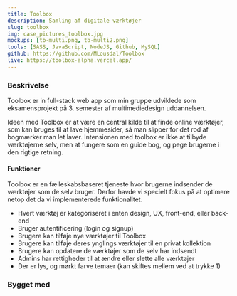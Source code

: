 ```yaml
---
title: Toolbox
description: Samling af digitale værktøjer
slug: toolbox
img: case_pictures_toolbox.jpg
mockups: [tb-multi.png, tb-multi2.png]
tools: [SASS, JavaScript, NodeJS, Github, MySQL]
github: https://github.com/MLousdal/Toolbox
live: https://toolbox-alpha.vercel.app/
---
```


### Beskrivelse

Toolbox er in full-stack web app som min gruppe udviklede som eksamensprojekt på 3. semester af multimediedesign uddannelsen.

Ideen med Toolbox er at være en central kilde til at finde online værktøjer, som kan bruges til at lave hjemmesider, så man slipper for det rod af bogmærker man let laver. Intensionen med toolbox er ikke at tilbyde værktøjerne selv, men at fungere som en guide bog, og pege brugerne i den rigtige retning.


#### Funktioner

Toolbox er en fælleskabsbaseret tjeneste hvor brugerne indsender de værktøjer som de selv bruger. Derfor havde vi specielt fokus på at optimere netop det da vi implementerede funktionalitet.

- Hvert værktøj er kategoriseret i enten design, UX, front-end, eller back-end
- Bruger autentificering (login og signup)
- Brugere kan tilføje nye værktøjer til Toolbox
- Brugere kan tilføje deres ynglings værktøjer til en privat kollektion
- Brugere kan opdatere de værktøjer som de selv har indsendt
- Admins har rettigheder til at ændre eller slette alle værktøjer
- Der er lys, og mørkt farve temaer (kan skiftes mellem ved at trykke 1)

### Bygget med

<v-tools :tools="tools"></v-tools>